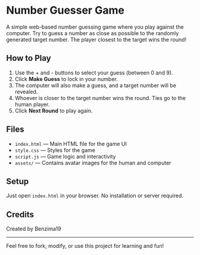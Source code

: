 # Number Guesser Game

A simple web-based number guessing game where you play against the computer. Try to guess a number as close as possible to the randomly generated target number. The player closest to the target wins the round!

## How to Play
1. Use the + and - buttons to select your guess (between 0 and 9).
2. Click **Make Guess** to lock in your number.
3. The computer will also make a guess, and a target number will be revealed.
4. Whoever is closer to the target number wins the round. Ties go to the human player.
5. Click **Next Round** to play again.

## Files
- `index.html` — Main HTML file for the game UI
- `style.css` — Styles for the game
- `script.js` — Game logic and interactivity
- `assets/` — Contains avatar images for the human and computer

## Setup
Just open `index.html` in your browser. No installation or server required.

## Credits
Created by Benzima19

---
Feel free to fork, modify, or use this project for learning and fun!
